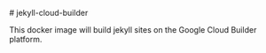 # jekyll-cloud-builder

This docker image will build jekyll sites on the Google Cloud Builder platform.


